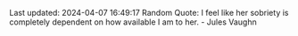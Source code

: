 Last updated: 2024-04-07 16:49:17
Random Quote: I feel like her sobriety is completely dependent on how available I am to her. - Jules Vaughn